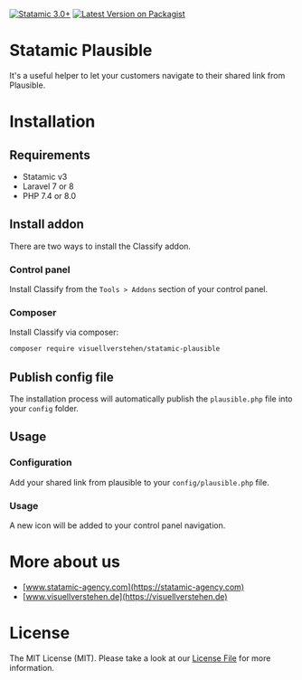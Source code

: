 [![Statamic 3.0+](https://img.shields.io/badge/Statamic-3.0+-FF269E?style=for-the-badge&link=https://statamic.com)](https://statamic.com/addons/visuellverstehen/statamic-plausible)
[![Latest Version on Packagist](https://img.shields.io/packagist/v/visuellverstehen/statamic-plausible.svg?style=for-the-badge)](https://packagist.org/packages/visuellverstehen/statamic-plausible)

# Statamic Plausible
It's a useful helper to let your customers navigate to their shared link from Plausible.

# Installation

## Requirements

- Statamic v3
- Laravel 7 or 8
- PHP 7.4 or 8.0

## Install addon

There are two ways to install the Classify addon.

### Control panel

Install Classify from the `Tools > Addons` section of your control panel.

### Composer

Install Classify via composer:

```bash
composer require visuellverstehen/statamic-plausible
```

## Publish config file

The installation process will automatically publish the `plausible.php` file into your `config` folder.

## Usage

### Configuration

Add your shared link from plausible to your `config/plausible.php` file. 

### Usage
A new icon will be added to your control panel navigation. 


# More about us
- [www.statamic-agency.com](https://statamic-agency.com)
- [www.visuellverstehen.de](https://visuellverstehen.de)

# License
The MIT License (MIT). Please take a look at our [License File](LICENSE.md) for more information.
